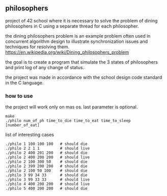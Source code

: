 ## philosophers

project of 42 school where it is necessary to solve the problem of dining philosophers in C using a separate thread for each philosopher.

the dining philosophers problem is an example problem often used in concurrent algorithm design to illustrate synchronization issues and techniques for resolving them. https://en.wikipedia.org/wiki/Dining_philosophers_problem

the goal is to create a program that simulate the 3 states of philosophers and print log of any change of status.

the project was made in accordance with the school design code standard in the C language.

### how to use
the project will work only on mas os.
last parameter is optional.
```
make
./philo num_of_ph time_to_die time_to_eat time_to_sleep [number_of_eat]
```
list of interesting cases
```
./philo 1 100 100 100   # should die
./philo 2 2 1 1         # should live
./philo 2 400 201 200   # should die
./philo 2 400 200 200   # should live
./philo 2 100 300 50    # should die
./philo 2 399 200 200   # should die
./philo 2 100 50 100    # should die
./philo 3 99 34 33      # should die
./philo 3 99 33 33      # should live
./philo 4 400 200 200   # should live
./philo 5 400 200 200   # should die
```